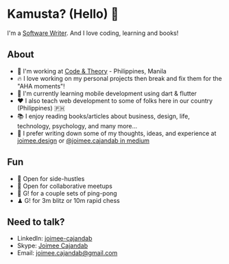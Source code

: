 # Kamusta? (Hello) 👋

I'm a [Software Writer](https://youtu.be/9LfmrkyP81M). And I love coding, learning and books!

## About
- 🏢 I'm working at [Code & Theory](http://codeandtheory.com/) - Philippines, Manila
- 🔥 I love working on my personal projects then break and fix them for the "AHA moments"!
- 📱 I'm currently learning mobile development using dart & flutter
- ❤️  I also teach web development to some of folks here in our country (Philippines) 🇵🇭
- 📚 I enjoy reading books/articles about business, design, life, technology, psychology, and many more...
- 📝 I prefer writing down some of my thoughts, ideas, and experience at [joimee.design](https://joimee.design/) or [@joimee.cajandab in medium](https://medium.com/@joimee.cajandab) 

## Fun
- 👀 Open for side-hustles
- 💬 Open for collaborative meetups
- 🏓 G! for a couple sets of ping-pong
- ♟ G! for 3m blitz or 10m rapid chess

## Need to talk?
- LinkedIn: [joimee-cajandab](https://www.linkedin.com/in/joimee-cajandab/)
- Skype: [Joimee Cajandab](https://join.skype.com/invite/VUehd8qAEKYK)
- Email: [joimee.cajandab@gmail.com](joimee.cajandab@gmail.com)
